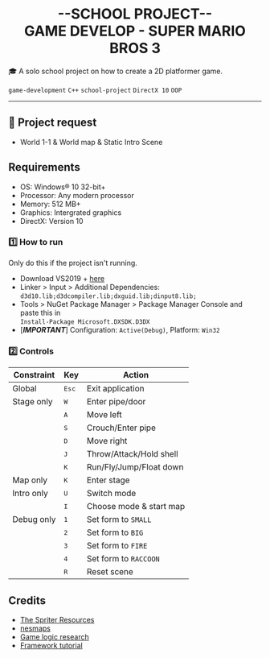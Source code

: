 <p align="center">
  <h1 align="center">--SCHOOL PROJECT--<br/>GAME DEVELOP - SUPER MARIO BROS 3</h1>
</p>

🎓 A solo school project on how to create a 2D platformer game.

`game-development` `C++` `school-project` `DirectX 10` `OOP`

---

## 🏃 Project request ##
- World 1-1 & World map & Static Intro Scene

## Requirements
+ OS: Windows® 10 32-bit+
+ Processor: Any modern processor
+ Memory: 512 MB+
+ Graphics: Intergrated graphics
+ DirectX: Version 10


### 1️⃣ How to run ###
Only do this if the project isn't running.
+ Download VS2019 + [here](https://visualstudio.microsoft.com/vs/)
+ Linker > Input > Additional Dependencies:\
`d3d10.lib;d3dcompiler.lib;dxguid.lib;dinput8.lib;`
+ Tools > NuGet Package Manager > Package Manager Console and paste this in\
`Install-Package Microsoft.DXSDK.D3DX`
+ [***IMPORTANT***] Configuration: `Active(Debug)`, Platform: `Win32`

### 2️⃣ Controls ###
|Constraint |Key            |Action                  |
|-----------|---------------|------------------------|
|Global     |<kbd>Esc</kbd> |Exit application        |
|Stage only |<kbd>W</kbd>   |Enter pipe/door         |
|           |<kbd>A</kbd>  |Move left               |
|           |<kbd>S</kbd>   |Crouch/Enter pipe       |
|           |<kbd>D</kbd>  |Move right              |
|           |<kbd>J</kbd>   |Throw/Attack/Hold shell |
|           |<kbd>K</kbd>   |Run/Fly/Jump/Float down |
|Map only   |<kbd>K</kbd>   |Enter stage             |
|Intro only |<kbd>U</kbd>   |Switch mode             |
|           |<kbd>I</kbd>   |Choose mode & start map |
|Debug only |<kbd>1</kbd>   |Set form to `SMALL`     |
|           |<kbd>2</kbd>   |Set form to `BIG`       |
|           |<kbd>3</kbd>   |Set form to `FIRE`      |
|           |<kbd>4</kbd>   |Set form to `RACCOON`   |
|           |<kbd>R</kbd>   |Reset scene             |

## Credits
+ [The Spriter Resources](https://www.spriters-resource.com/nes/supermariobros3/)
+ [nesmaps](https://nesmaps.com/maps/SuperMarioBrothers3/SuperMarioBrothers3.html)
+ [Game logic research](https://www.mariowiki.com)
+ [Framework tutorial](https://github.com/dungdna2000/gamedev-intro-tutorials)
